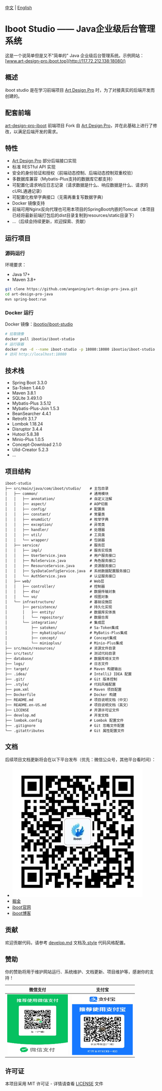 [中文](README.md) | [English](README.en.md)
# Iboot Studio —— Java企业级后台管理系统

这是一个说简单但是又不"简单的" Java 企业级后台管理系统。示例网站：[www.art-design-pro.iboot.top](http://117.72.212.138:18080/)

## 概述

iboot studio 是在学习前端项目 [Art Design Pro](https://github.com/Daymychen/art-design-pro) 时，为了对接真实的后端开发而创建的。

## 配套前端

[art-design-pro-iboot](https://github.com/anganing/art-design-pro-iboot) 前端项目 Fork 自 [Art Design Pro](https://github.com/Daymychen/art-design-pro)，并在此基础上进行了修改，以满足后端开发的需求。


## 特性
- [Art Design Pro](https://github.com/Daymychen/art-design-pro) 部分后端接口实现
- 标准 RESTful API 实现
- 安全的身份验证和授权（前端动态控制、后端动态控制双重校验）
- 多数据库兼容（Mybatis-Plus支持的数据库它都支持）
- 可配置化请求响应日志记录（请求数据是什么、响应数据是什么、请求的cURL通通记录）
- 可配置化枚举字典接口（无需再重复写数据字典）
- Docker 镜像支持
- 前端可用Nginx反向代理也可用本项目的SpringBoot内嵌的Tomcat（本项目已经将最新前端打包后的dist目录复制到resources/static目录下）
- ...（后续会持续更新，欢迎探索、贡献）

## 运行项目

### 源码运行

环境要求：

- Java 17+
- Maven 3.8+

```bash
git clone https://github.com/anganing/art-design-pro-java.git
cd art-design-pro-java
mvn spring-boot:run
```

### Docker 运行
Docker 镜像：[ibootio/iboot-studio](https://hub.docker.com/r/ibootio/iboot-studio)

```bash
# 拉取镜像
docker pull ibootio/iboot-studio
# 运行容器
docker run -d --name iboot-studio -p 18080:18080 ibootio/iboot-studio
# 访问 http://localhost:18080
```

## 技术栈
- Spring Boot 3.3.0
- Sa-Token 1.44.0
- Maven 3.8.1
- SQLite 3.49.1.0
- Mybatis-Plus 3.5.12
- Mybatis-Plus-Join 1.5.3
- BeanSearcher 4.4.1
- Retrofit 3.1.7
- Lombok 1.18.24
- Disruptor 3.4.4
- Hutool 5.8.38
- Minio-Plus 1.0.5
- Concept-Download 2.1.0
- Ulid-Creator 5.2.3
- ...

## 项目结构

```plaintext
iboot-studio
├── src/main/java/com/iboot/studio/    # 主包目录
│   ├── common/                        # 通用模块
│   │   ├── annotation/                # 自定义注解
│   │   ├── aspect/                    # AOP切面
│   │   ├── config/                    # 配置类
│   │   ├── constant/                  # 常量类
│   │   ├── enumdict/                  # 枚举字典
│   │   ├── exception/                 # 异常类
│   │   ├── handler/                   # 处理器
│   │   ├── util/                      # 工具类
│   │   └── wrapper/                   # 包装器
│   ├── service/                       # 服务层
│   │   ├── impl/                      # 服务实现类
│   │   ├── UserService.java           # 用户服务接口
│   │   ├── RoleService.java           # 角色服务接口
│   │   ├── ResourceService.java       # 资源服务接口
│   │   ├── SysDataConfigService.java  # 系统数据配置服务接口
│   │   └── AuthService.java           # 认证服务接口
│   ├── web/                           # Web层
│   │   ├── controller/                # 控制器
│   │   ├── dto/                       # 数据传输对象
│   │   └── vo/                        # 视图对象
│   └── infrastructure/                # 基础设施层
│       ├── persistence/               # 持久化实现
│       │   ├── entity/                # 数据库实体类
│       │   └── repository/            # 数据仓库
│       └── integration/               # 集成层
│           ├── satoken/               # Sa-Token集成
│           ├── mybatisplus/           # MyBatis-Plus集成
│           ├── concept/               # Concept集成
│           └── minioplus/             # Minio-Plus集成
├── src/main/resources/                # 资源文件目录
├── src/test/                          # 测试代码目录
├── database/                          # 数据库相关文件
├── logs/                              # 日志文件
├── target/                            # Maven 构建输出
├── .idea/                             # IntelliJ IDEA 配置
├── .git/                              # Git 版本控制
├── .style/                            # 代码风格配置
├── pom.xml                            # Maven 项目配置
├── Dockerfile                         # Docker 构建
├── README.md                          # 项目说明文档（中文）
├── README.en-US.md                    # 项目说明文档（英文）
├── LICENSE                            # 开源许可证文件
├── develop.md                         # 开发文档
├── lombok.config                      # Lombok 配置文件
├── .gitignore                         # Git 忽略文件配置
└── .gitattributes                     # Git 属性配置文件
```

## 文档
后续项目文档更新将会在以下平台发布（优先：微信公众号，其他平台看时间）：
- ![iboot微信公众号](src/main/resources/static/iboot/iboot_wx_pub.jpg)
- [掘金](https://juejin.cn/user/1234567890)
- [iboot官网](http://www.iboot.top)
- [iboot博客](http://www.blog.iboot.top)

## 贡献
欢迎贡献代码，请参考 [develop.md](develop.md) 文档及[.style](.style) 代码风格配置。

## 赞助
你的赞助将用于维护网站运行、系统维护、文档更新、项目维护等，感谢你的支持！

| 微信支付 | 支付宝 |
|:---:|:---:|
| <img src="/payment/微信支付.jpg" alt="微信支付" width="200" height="200"> | <img src="/payment/支付宝.jpg" alt="支付宝" width="200" height="200"> |

## 许可证

本项目采用 MIT 许可证 - 详情请查看 [LICENSE](LICENSE) 文件
